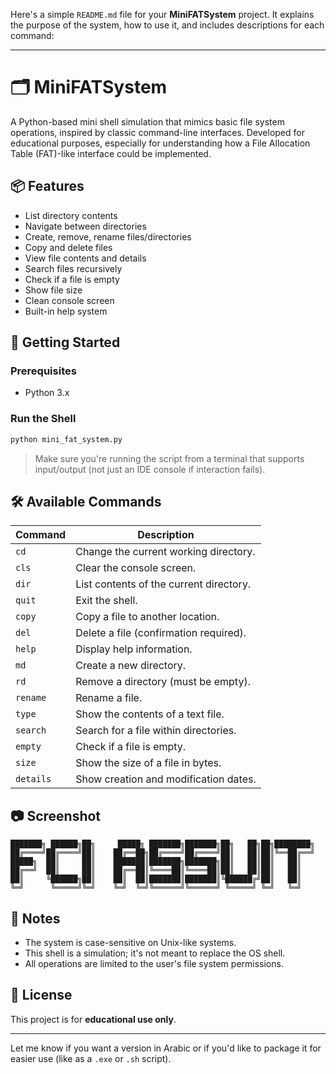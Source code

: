 Here's a simple `README.md` file for your **MiniFATSystem** project. It explains the purpose of the system, how to use it, and includes descriptions for each command:

---

# 🗂️ MiniFATSystem

A Python-based mini shell simulation that mimics basic file system operations, inspired by classic command-line interfaces. Developed for educational purposes, especially for understanding how a File Allocation Table (FAT)-like interface could be implemented.

## 📦 Features

- List directory contents
- Navigate between directories
- Create, remove, rename files/directories
- Copy and delete files
- View file contents and details
- Search files recursively
- Check if a file is empty
- Show file size
- Clean console screen
- Built-in help system

## 🚀 Getting Started

### Prerequisites

- Python 3.x

### Run the Shell

```bash
python mini_fat_system.py
```

> Make sure you're running the script from a terminal that supports input/output (not just an IDE console if interaction fails).

## 🛠️ Available Commands

| Command    | Description                                |
|------------|--------------------------------------------|
| `cd`       | Change the current working directory.      |
| `cls`      | Clear the console screen.                  |
| `dir`      | List contents of the current directory.    |
| `quit`     | Exit the shell.                            |
| `copy`     | Copy a file to another location.           |
| `del`      | Delete a file (confirmation required).     |
| `help`     | Display help information.                  |
| `md`       | Create a new directory.                    |
| `rd`       | Remove a directory (must be empty).        |
| `rename`   | Rename a file.                             |
| `type`     | Show the contents of a text file.          |
| `search`   | Search for a file within directories.      |
| `empty`    | Check if a file is empty.                  |
| `size`     | Show the size of a file in bytes.          |
| `details`  | Show creation and modification dates.      |

## 📷 Screenshot

```
███████╗ ██████╗██╗     █████╗ ███████╗███████╗██╗   ██╗██╗████████╗
██╔════╝██╔════╝██║    ██╔══██╗██╔════╝██╔════╝██║   ██║██║╚══██╔══╝
█████╗  ██║     ██║    ███████║███████╗███████╗██║   ██║██║   ██║   
██╔══╝  ██║     ██║    ██╔══██║╚════██║╚════██║██║   ██║██║   ██║   
██║     ╚██████╗██║    ██║  ██║███████║███████║╚██████╔╝██║   ██║   
╚═╝      ╚═════╝╚═╝    ╚═╝  ╚═╝╚══════╝╚══════╝ ╚═════╝ ╚═╝   ╚═╝ 
```

## 📌 Notes

- The system is case-sensitive on Unix-like systems.
- This shell is a simulation; it's not meant to replace the OS shell.
- All operations are limited to the user's file system permissions.

## 📄 License

This project is for **educational use only**.

---

Let me know if you want a version in Arabic or if you'd like to package it for easier use (like as a `.exe` or `.sh` script).
